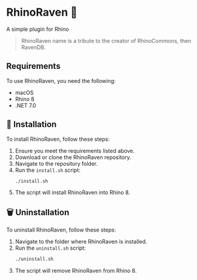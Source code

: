 
# RhinoRaven 🦅

A simple plugin for Rhino
> RhinoRaven name is a tribute to the creator of RhinoCommons, then RavenDB.

## Requirements

To use RhinoRaven, you need the following:

- macOS
- Rhino 8
- .NET 7.0

## 🚀 Installation

To install RhinoRaven, follow these steps:

1. Ensure you meet the requirements listed above.
2. Download or clone the RhinoRaven repository.
3. Navigate to the repository folder.
4. Run the `install.sh` script:
    ```bash
    ./install.sh
    ```
5. The script will install RhinoRaven into Rhino 8.

## 🗑️ Uninstallation

To uninstall RhinoRaven, follow these steps:

1. Navigate to the folder where RhinoRaven is installed.
2. Run the `uninstall.sh` script:
    ```bash
    ./uninstall.sh
    ```
3. The script will remove RhinoRaven from Rhino 8.

